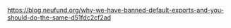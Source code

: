 https://blog.neufund.org/why-we-have-banned-default-exports-and-you-should-do-the-same-d51fdc2cf2ad
